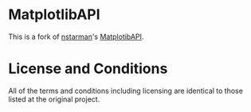 # MatplotlibAPI
This is a fork of [nstarman](https://github.com/nstarman)'s [MatplotibAPI](https://github.com/nstarman/MatplotlibAPI). 

# License and Conditions
All of the terms and conditions including licensing are identical to those listed at the original project.

